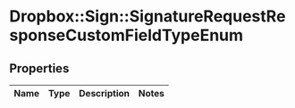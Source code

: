 # Dropbox::Sign::SignatureRequestResponseCustomFieldTypeEnum



## Properties

| Name | Type | Description | Notes |
| ---- | ---- | ----------- | ----- |

